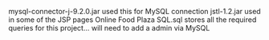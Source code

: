 mysql-connector-j-9.2.0.jar     used this for MySQL connection
jstl-1.2.jar                    used in some of the JSP pages
Online Food Plaza SQL.sql       stores all the required queries for this project... will need to add a admin via MySQL
